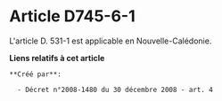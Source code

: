 # Article D745-6-1

L'article D. 531-1 est applicable en Nouvelle-Calédonie.

**Liens relatifs à cet article**

	**Créé par**:

	  - Décret n°2008-1480 du 30 décembre 2008 - art. 4
